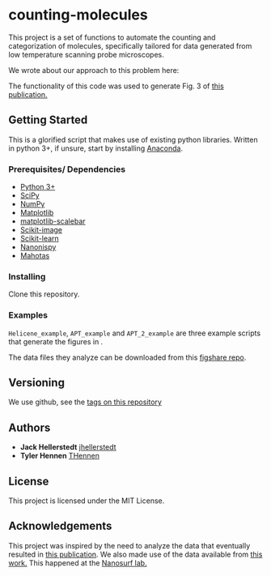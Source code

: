 # counting-molecules

This project is a set of functions to automate the counting and categorization of molecules, specifically tailored for data generated from low temperature scanning probe microscopes.

We wrote about our approach to this problem here: <CITE ARTICLE>

The functionality of this code was used to generate Fig. 3 of [this publication.](https://onlinelibrary.wiley.com/doi/abs/10.1002/anie.201812334)

## Getting Started

This is a glorified script that makes use of existing python libraries.  Written in python 3+, if unsure, start by installing [Anaconda](https://www.anaconda.com/download).

### Prerequisites/ Dependencies

* [Python 3+](https://www.anaconda.com/download)
* [SciPy](https://www.scipy.org/)
* [NumPy](http://www.numpy.org/)
* [Matplotlib](https://matplotlib.org/)
* [matplotlib-scalebar](https://pypi.org/project/matplotlib-scalebar/)
* [Scikit-image](https://scikit-image.org/)
* [Scikit-learn](https://scikit-learn.org/stable/)
* [Nanonispy](http://ysebastien.me/nanonispy-my-first-python-package.html)
* [Mahotas](https://mahotas.readthedocs.io/en/latest/)

### Installing

Clone this repository.

### Examples

`Helicene_example`, `APT_example` and `APT_2_example` are three example scripts that generate the figures in <CITE ARTICLE>.

The data files they analyze can be downloaded from this [figshare repo](https://doi.org/10.6084/m9.figshare.19217556).

## Versioning

We use github, see the [tags on this repository](https://github.com/thennen/counting-molecules/tags)

## Authors

* **Jack Hellerstedt** [jhellerstedt](https://github.com/jhellerstedt)
* **Tyler Hennen** [THennen](https://github.com/thennen)

## License

This project is licensed under the MIT License.

## Acknowledgements

This project was inspired by the need to analyze the data that eventually resulted in [this publication](https://onlinelibrary.wiley.com/doi/abs/10.1002/anie.201812334).
We also made use of the data available from [this work.](https://www.nature.com/articles/nchem.2662)
This happened at the [Nanosurf lab.](https://nanosurf.fzu.cz/)
